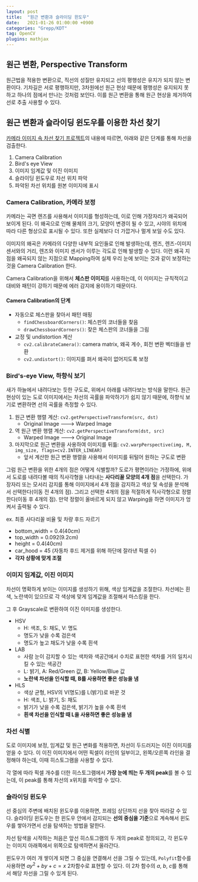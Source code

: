 ```yaml
---
layout: post
title:  "원근 변환과 슬라이딩 윈도우"
date:   2021-01-26 01:00:00 +0900
categories: "Grepp/KDT"
tag: OpenCV
plugins: mathjax
---
```


## 원근 변환, Perspective Transform

원근법을 적용한 변환으로, 직선의 성질만 유지되고 선의 평행성은 유지가 되지 않는 변환이다. 기차길은 서로 평행하지만, 3차원에선 원근 현상 때문에 평행성은 유지되지 못하고 하나의 점에서 만나는 것처럼 보인다. 이를 원근 변환을 통해 원근 현상을 제거하여 선로 추출 사용할 수 있다.



## 원근 변환과 슬라이딩 윈도우를 이용한 차선 찾기

[카메라 이미지 속 차선 찾기 프로젝트](https://chatbotslife.com/self-driving-cars-advanced-computer-vision-with-opencv-finding-lane-lines-488a411b2c3d)의 내용에 따르면, 아래와 같은 단계를 통해 차선을 검출한다.

1. Camera Calibration
2. Bird's eye View
3. 이미지 임계값 및 이진 이미지
4. 슬라이딩 윈도우로 차선 위치 파악
5. 파악된 차선 위치를 원본 이미지에 표시



### Camera Calibration, 카메라 보정

카메라는 곡면 렌즈를 사용해서 이미지를 형성하는데, 이로 인해 가장자리가 왜곡되어 보이게 된다. 이 왜곡으로 인해 물체의 크기, 모양이 변경이 될 수 있고, 시야의 위치에 따라 다른 형상으로 표시될 수 있다. 또한 실제보다 더 가깝거나 멀게 보일 수도 있다.

이미지의 왜곡은 카메라의 다양한 내부적 요인들로 인해 발생하는데, 렌즈, 렌즈-이미지 센서와의 거리, 렌즈와 이미지 센서가 이루는 각도로 인해 발생할 수 있다. 이런 왜곡 지점을 왜곡되지 않는 지점으로 Mapping하여 실제 우리 눈에 보이는 것과 같이 보정하는 것을 Camera Calibration 한다.

Camera Calibration을 위해서 **체스판 이미지**를 사용하는데, 이 이미지는 규칙적이고 대비와 패턴이 강하기 때문에 에러 감지에 용이하기 때문이다.



#### Camera Calibration의 단계

- 자동으로 체스판을 찾아서 패턴 매핑
    - `findChessboardCorners()`: 체스판의 코너들을 찾음
    - `drawChessboardCorners()`: 찾은 체스판의 코너들을 그림
- 교정 및 undistortion 계산
    - `cv2.calibrateCamera()`: camera matrix, 왜곡 계수, 회전 변환 벡터들을 반환
    - `cv2.undistort()`: 이미지를 펴서 왜곡이 없어지도록 보정



### Bird's-eye View, 하향식 보기

새가 하늘에서 내려다보는 듯한 구도로, 위에서 아래를 내려다보는 방식을 말한다. 원근 현상이 있는 도로 이미지에서는 차선의 곡률을 파악하기가 쉽지 않기 때문에, 하향식 보기로 변환하면 선의 곡률을 측정할 수 있다.

1. 원근 변환 행렬 계산: `cv2.getPerspectiveTransform(src, dst)`
    - Original Image ---> Warped Image
2. 역 원근 변환 행렬 계산: `cv2.getPerspectiveTransform(dst, src)`
    - Warped Image ---> Original Image
3. 마지막으로 원근 변환을 사용하여 이미지를 뒤틂: `cv2.warpPerspective(img, M, img_size, flags=cv2.INTER_LINEAR)`
    - 앞서 계산한 원근 변환 행렬을 사용해서 이미지를 뒤털어 원하는 구도로 변환

그럼 원근 변환을 위한 4개의 점은 어떻게 식별할까? 도로가 평면이라는 가정하에, 위에서 도로를 내려다볼 때의 직사각형을 나타내는 **사다리꼴 모양의 4개 점**을 선택한다. 가장자리 또는 모서리 감지를 통해 이미지에서 4개 점을 감지하고 색상 및 속성을 분석해서 선택한다(이동 전 4개의 점). 그리고 선택한 4개의 점을 적절하게 직사각형으로 정렬한다(이동 후 4개의 점). 만약 정렬이 올바르게 되지 않고 Warping을 하면 이미지가 엉켜서 출력될 수 있다.

ex. 최종 사다리꼴 비율 및 차량 후드 자르기
- bottom_width = 0.4(40cm)
- top_width = 0.092(9.2cm)
- height = 0.4(40cm)
- car_hood = 45 (자동차 후드 제거를 위해 하단에 잘라낸 픽셀 수)
- **각자 상황에 맞게 조절**



### 이미지 임계값, 이진 이미지

차선이 명확하게 보이는 이미지를 생성하기 위해, 색상 임계값을 조절한다. 차선에는 흰색, 노란색이 있으므로 각 색상에 맞게 임계값을 조절해서 마스킹을 한다.

그 후 Grayscale로 변환하여 이진 이미지를 생성한다.

- HSV
    - H: 색조, S: 채도, V: 명도
    - 명도가 낮을 수록 검은색
    - 명도가 높고 채도가 낮을 수록 흰색
- LAB
    - 사람 눈이 감지할 수 있는 색차와 색공간에서 수치로 표현한 색차를 거의 일치시킬 수 있는 색공간
    - L: 밝기, A: Red/Green 값, B: Yellow/Blue 값
    - **노란색 차선을 인식할 때, B를 사용하면 좋은 성능을 냄**
- HLS
    - 색상 균형, HSV의 V(명도)를 L(밝기)로 바꾼 것
    - H: 색조, L: 밝기, S: 채도
    - 밝기가 낮을 수록 검은색, 밝기가 높을 수록 흰색
    - **흰색 차선을 인식할 때 L을 사용하면 좋은 성능을 냄**


### 차선 식별

도로 이미지에 보정, 임계값 및 원근 변화를 적용하면, 차선이 두드러지는 이진 이미지를 얻을 수 있다. 이 이진 이미지에서 어떤 픽셀이 라인의 일부이고, 왼쪽/오른쪽 라인을 결정해야 하는데, 이때 히스토그램을 사용할 수 있다.

각 열에 따라 픽셀 개수를 더한 히스토그램에서 **가장 눈에 띄는 두 개의 peak**를 볼 수 있는데, 이 peak를 통해 차선의 x위치를 파악할 수 있다.



### 슬라이딩 윈도우

선 중심의 주변에 배치된 윈도우를 이용하면, 프레임 상단까지 선을 찾아 따라갈 수 있다. 슬라이딩 윈도우는 한 윈도우 안에서 감지되는 **선의 중심을 기준**으로 계속해서 윈도우를 쌓아가면서 선을 탐색하는 방법을 말한다.

차선 탐색을 시작하는 처음은 앞선 히스토그램의 두 개의 peak로 정의되고, 각 윈도우는 이미지 아래쪽에서 위쪽으로 탐색하면서 올라간다.

윈도우가 여러 개 쌓이게 되면 그 중심을 연결해서 선을 그릴 수 있는데, `Polyfit`함수를 사용하면 $ay^2 + by + c = x$ 2차함수로 표현할 수 있다. 이 2차 함수의 $a$, $b$, $c$를 통해서 해당 차선을 그릴 수 있게 된다.
